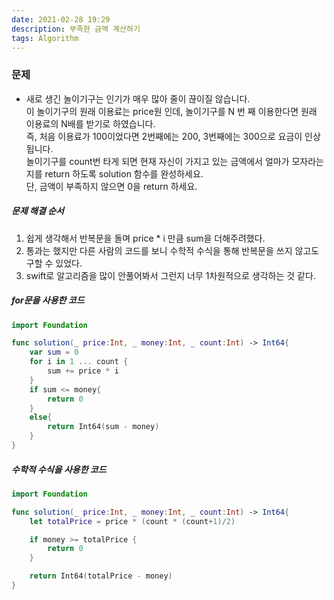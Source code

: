 ```yaml
---
date: 2021-02-28 19:29
description: 부족한 금액 계산하기
tags: Algorithm
---
```


### 문제
* 새로 생긴 놀이기구는 인기가 매우 많아 줄이 끊이질 않습니다.<br>
이 놀이기구의 원래 이용료는 price원 인데, 놀이기구를 N 번 째 이용한다면 원래 이용료의 N배를 받기로 하였습니다. <br>
즉, 처음 이용료가 100이었다면 2번째에는 200, 3번째에는 300으로 요금이 인상됩니다.<br>
놀이기구를 count번 타게 되면 현재 자신이 가지고 있는 금액에서 얼마가 모자라는지를 return 하도록 solution 함수를 완성하세요.<br>
단, 금액이 부족하지 않으면 0을 return 하세요.

##### 문제 해결 순서
1. 쉽게 생각해서 반복문을 돌며 price * i 만큼 sum을 더해주려했다.
2. 통과는 했지만 다른 사람의 코드를 보니 수학적 수식을 통해 반복문을 쓰지 않고도 구할 수 있었다.
3. swift로 알고리즘을 많이 안풀어봐서 그런지 너무 1차원적으로 생각하는 것 같다.

##### for문을 사용한 코드
```swift
import Foundation

func solution(_ price:Int, _ money:Int, _ count:Int) -> Int64{
    var sum = 0
    for i in 1 ... count {
        sum += price * i
    }
    if sum <= money{
        return 0
    }
    else{
        return Int64(sum - money)
    }
}
```

##### 수학적 수식을 사용한 코드
```swift
import Foundation

func solution(_ price:Int, _ money:Int, _ count:Int) -> Int64{
    let totalPrice = price * (count * (count+1)/2)

    if money >= totalPrice {
        return 0
    }

    return Int64(totalPrice - money)
}
```
